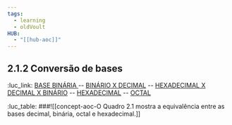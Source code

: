 ```yaml
---
tags:
  - learning
  - oldVoult
HUB:
  - "[[hub-aoc]]"
---
```

## 2.1.2 Conversão de bases

:luc_link:
[BASE BINÁRIA ](https://www.youtube.com/watch?v=q3xLvOsqhpo&t=1s&ab_channel=EuTIEnsino) -- [BINÁRIO X DECIMAL](https://www.youtube.com/watch?v=VcNSBwQjVnQ&ab_channel=EuTIEnsino) -- [HEXADECIMAL X DECIMAL X BINÁRIO](https://www.youtube.com/watch?v=Vctnbk0RWVY&t=276s&ab_channel=EuTIEnsino) --  [HEXADECIMAL](https://www.youtube.com/watch?v=ma0LQeKb8es&t=14s&ab_channel=EuTIEnsino) -- [OCTAL](https://www.youtube.com/watch?v=pLre_3yOrQg&ab_channel=EuTIEnsino)

:luc_table:
###![[concept-aoc-O Quadro 2.1 mostra a equivalência entre as bases decimal, binária, octal e hexadecimal.]]
